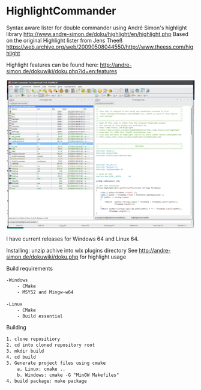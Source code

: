 HighlightCommander
=======

Syntax aware lister for double commander using André Simon's highlight library http://www.andre-simon.de/doku/highlight/en/highlight.php
Based on the original Highlight lister from Jens Theeß https://web.archive.org/web/20090508044550/http://www.theess.com/highlight

Highlight features can be found here: http://andre-simon.de/dokuwiki/doku.php?id=en:features

![Logo](doc/hilightcommander.png)


I have current releases for Windows 64 and Linux 64.

Installing:
	unzip achive into wlx plugins directory
	See http://andre-simon.de/dokuwiki/doku.php for highlight usage

Build requirements

	-Windows
		- CMake
		- MSYS2 and Mingw-w64

	-Linux
		- CMake
		- Build essential

Building

	1. clone repositiory
	2. cd into cloned repository root
	3. mkdir build
	4. cd build
	3. Generate project files using cmake
		a. Linux: cmake ..
		b. Windows: cmake -G "MinGW Makefiles"
	4. build package: make package
